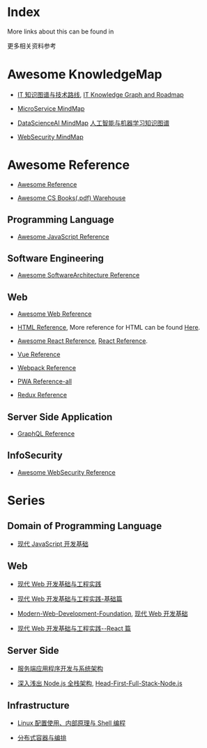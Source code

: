 # Index

More links about this can be found in

更多相关资料参考

# Awesome KnowledgeMap

* [IT 知识图谱与技术路线](https://parg.co/UHY), [IT Knowledge Graph and Roadmap](https://parg.co/UHY)

* [MicroService MindMap](https://parg.co/UaS)

* [DataScienceAI MindMap](https://parg.co/Ual) [人工智能与机器学习知识图谱](https://parg.co/Ual)

* [WebSecurity MindMap](https://parg.co/Uac)

# Awesome Reference

* [Awesome Reference](https://github.com/wxyyxc1992/Awesome-Reference)

* [Awesome CS Books(.pdf) Warehouse](https://parg.co/UpB)

## Programming Language

* [Awesome JavaScript Reference](https://github.com/wxyyxc1992/Awesome-Reference#javascript)

## Software Engineering

* [Awesome SoftwareArchitecture Reference](https://github.com/wxyyxc1992/Awesome-Reference#softwarearchitecture)

## Web

* [Awesome Web Reference](https://parg.co/UXa)

* [HTML Reference](https://parg.co/UUK), More reference for HTML can be found [Here](https://parg.co/UUK).

* [Awesome React Reference](https://github.com/wxyyxc1992/Awesome-Reference#framework), [React Reference](https://parg.co/UXI).

* [Vue Reference](https://parg.co/UHc)

* [Webpack Reference](https://parg.co/UXz)

* [PWA Reference-all](https://parg.co/UX1)

* [Redux Reference](https://parg.co/UXT)

## Server Side Application

* [GraphQL Reference](https://parg.co/UX2)

## InfoSecurity

* [Awesome WebSecurity Reference](https://github.com/wxyyxc1992/Awesome-Reference#websecurity)

# Series

## Domain of Programming Language

* [现代 JavaScript 开发基础](https://parg.co/UIj)

## Web

* [现代 Web 开发基础与工程实践](https://parg.co/bMe)

* [现代 Web 开发基础与工程实践-基础篇](https://parg.co/Ua0)

* [Modern-Web-Development-Foundation](https://parg.co/UHU), [现代 Web 开发基础](https://parg.co/UHU)

- [现代 Web 开发基础与工程实践--React 篇](https://parg.co/UaY)

## Server Side

* [服务端应用程序开发与系统架构](https://parg.co/bvT)

* [深入浅出 Node.js 全栈架构](https://parg.co/b2s), [Head-First-Full-Stack-Node.js](https://parg.co/b2s)

## Infrastructure

* [Linux 配置使用、内部原理与 Shell 编程](https://parg.co/UMI)

* [分布式容器与编排](https://parg.co/U8c)
